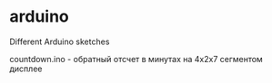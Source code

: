 arduino
=======

Different Arduino sketches

countdown.ino - обратный отсчет в минутах на 4x2x7 сегментом дисплее